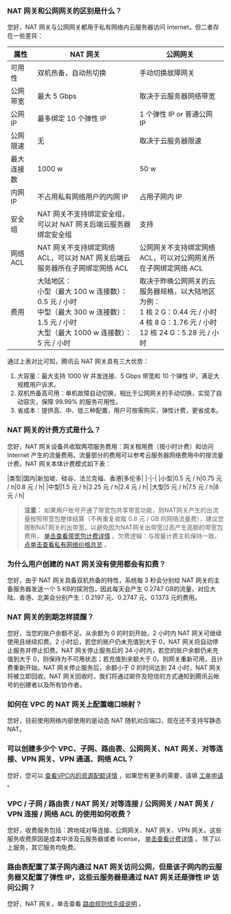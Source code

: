 

### NAT 网关和公网网关的区别是什么？
您好，NAT 网关与公网网关都用于私有网络内云服务器访问 Internet，但二者存在一些差异：


|属性|NAT 网关|公网网关|
|--|--|--|
|可用性|双机热备，自动热切换|手动切换故障网关|
|公网带宽|最大 5 Gbps|取决于云服务器网络带宽|
|公网 IP|最多绑定 10 个弹性 IP|1 个弹性 IP or 普通公网 IP|
|公网限速|无|取决于云服务器限速|
|最大连接数|1000 w|50 w|
|内网 IP|不占用私有网络用户的内网 IP|占用子网内 IP|
|安全组|NAT 网关不支持绑定安全组，可以对 NAT 网关后端云服务器绑定安全组|支持|
|网络 ACL|NAT 网关不支持绑定网络 ACL，可以对 NAT 网关后端云服务器所在子网绑定网络 ACL|公网网关不支持绑定网络 ACL，可以对公网网关所在子网绑定网络 ACL|
|费用|大陆地区：<br>小型（最大 100 w 连接数）：0.5 元 / 小时<br>中型（最大 300 w 连接数）：1.5 元 / 小时<br>大型（最大 1000 w 连接数）：5 元 / 小时<br>|取决于昨晚公网网关的云服务器规格，以大陆地区为例：<br>1 核 2 G：0.44 元 / 小时<br>4 核 8 G：1.76 元 / 小时<br>12 核 24 G：5.28 元 / 小时<br>


通过上表对比可知，腾讯云 NAT 网关具有三大优势：
1. 大容量：最大支持 1000 W 并发连接、5 Gbps 带宽和 10 个弹性 IP，满足大规模用户诉求。
2. 双机热备高可用：单机故障自动切换，相比于公网网关的手动切换，实现了自动容灾，保障 99.99% 的服务可用性。
3. 省成本：提供高、中、低三种配置，用户可按需购买，弹性计费，更省成本。




### NAT 网关的计费方式是什么？
您好，NAT 网关设备共收取两项服务费用：网关租用费（按小时计费）和访问 Internet 产生的流量费用。流量部分的费用可以参考云服务器网络费用中的按流量计费。NAT 网关本体计费模式如下表：


|类型|国内|新加坡、硅谷、法兰克福、香港|多伦多|
|-|-|
|小型|0.5 元 / h|0.75 元 / h|0.8 元 / h|
|中型|1.5 元 / h|2.25 元 / h|2.4 元 / h|
|大型|5 元 / h|7.5 元 / h|8 元 / h|

> **注意：**
> 如果用户账号开通了带宽包共享带宽功能，则NAT网关产生的出流量按照带宽包整体结算（不再重复收取 0.8 元 / GB 的网络流量费），建议您限制NAT网关的出带宽，以避免因为NAT网关出带宽过高产生高额的带宽包费用， [单击查看带宽包计费详情](https://cloud.tencent.com/doc/product/213/%E8%B4%AD%E4%B9%B0%E7%BD%91%E7%BB%9C%E5%B8%A6%E5%AE%BD#.E5.B8.A6.E5.AE.BD.E5.8C.85.E8.AE.A1.E8.B4.B9) 。欠费逻辑：与按量计费主机保持一致， [点单击查看私有网络价格总览](https://cloud.tencent.com/doc/product/215/3079) 。

### 为什么用户创建的 NAT 网关没有使用都会有扣费？
您好，由于 NAT 网关具备双机热备的特性，系统每 3 秒会分别给 NAT 网关的主备服务器发送一个 5 KB的探测包，因此每天会产生 0.2747 GB的流量，对应大陆、香港、北美会分别产生：0.2197 元、0.2747 元、0.1373 元的费用。

### NAT 网关的到期怎样提醒？

您好，当您的账户余额不足。从余额为 0 的时刻开始，2 小时内 NAT 网关可继续使用且继续扣费。2 小时后，若您的账户仍未充值到大于 0，NAT 网关将自动停止服务并停止扣费。NAT 网关停止服务后的 24 小时内，若您的账户余额仍未充值到大于 0，则保持为不可用状态；若充值到余额大于 0，则网关重新可用，且计费重新开始。NAT 网关停止服务后，余额小于 0 的时间达到 24 小时，NAT 网关将被立即回收。NAT 网关回收时，我们将通过邮件及短信的方式通知到腾讯云帐号的创建者以及所有协作者。

### 如何在 VPC 的 NAT 网关上配置端口映射？

您好，目前使用网络内部使用的是动态 NAT 随机对应端口，现在还不支持写静态 NAT。



### 可以创建多少个 VPC、子网、路由表、公网网关、NAT 网关、对等连接、VPN 网关、VPN 通道、网络 ACL？

您好，您可以 [查看VPC内的资源配额详情](https://cloud.tencent.com/doc/product/215/537) ，如果您有更多的需要，请填 [工单申请](https://console.cloud.tencent.com/workorder/category/create?level1_id=6&level2_id=168&level1_name=%E8%AE%A1%E7%AE%97%E4%B8%8E%E7%BD%91%E7%BB%9C&level2_name=%E7%A7%81%E6%9C%89%E7%BD%91%E7%BB%9C%20VPC) 。

### VPC / 子网 / 路由表 / NAT 网关/ 对等连接 / 公网网关 / NAT 网关 / VPN 连接 / 网络 ACL 的使用如何收费？
您好，收费服务包括：跨地域对等连接、公网网关、NAT 网关、VPN 网关。这些服务收费原因是成本中涉及云服务器或者 license， [单击查看计费详情](https://cloud.tencent.com/doc/product/215/3079) 。
除了以上服务，其它服务均免费。

### 路由表配置了某子网内通过 NAT 网关访问公网，但是该子网内的云服务器又配置了弹性 IP，这些云服务器是通过 NAT 网关还是弹性 IP 访问公网？
您好，NAT 网关，单击查看 [路由规则优先级说明](https://cloud.tencent.com/doc/product/215/4954#.E8.B7.AF.E7.94.B1.E8.A7.84.E5.88.99.E4.BC.98.E5.85.88.E7.BA.A7) 。






































